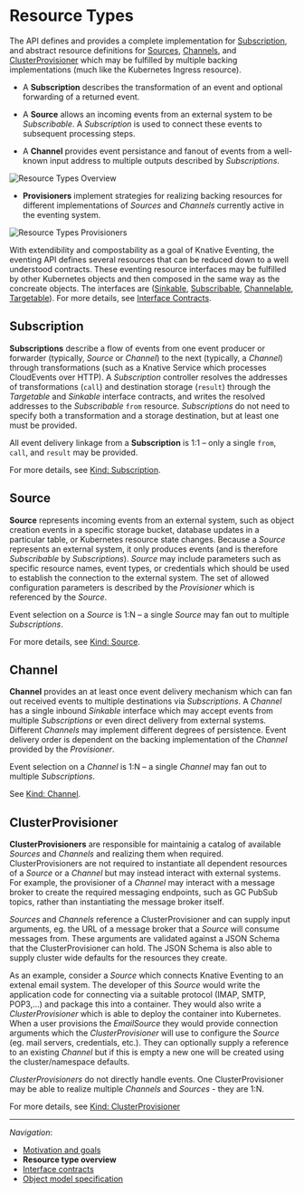 # Resource Types

The API defines and provides a complete implementation for
[Subscription](spec.md#kind-subscription), and abstract resource definitions
for [Sources](spec.md#kind-source), [Channels](spec.md#kind-channel), and
[ClusterProvisioner](spec.md#kind-clusterprovisioner) which may be fulfilled by multiple
backing implementations (much like the Kubernetes Ingress resource).

- A **Subscription** describes the transformation of an event and optional
  forwarding of a returned event.

- A **Source** allows an incoming events from an external system to be
  _Subscribable_. A _Subscription_ is used to connect these events to
  subsequent processing steps.

- A **Channel** provides event persistance and fanout of events from a
  well-known input address to multiple outputs described by _Subscriptions_.

<!-- This image is sourced from https://drive.google.com/open?id=10mmXzDb8S_4_ZG_hcBr7s4HPISyBqcqeJLTXLwkilRc -->

![Resource Types Overview](images/resource-types-overview.svg)

- **Provisioners** implement strategies for realizing backing resources for
  different implementations of _Sources_ and _Channels_ currently active in the
  eventing system.

<!-- This image is sourced from https://drive.google.com/open?id=1o_0Xh5VjwpQ7Px08h_Q4qnaOdMjt4yCEPixRFwJQjh8 -->

![Resource Types Provisioners](images/resource-types-provisioner.svg)

With extendibility and compostability as a goal of Knative Eventing, the
eventing API defines several resources that can be reduced down to a well
understood contracts. These eventing resource interfaces may be fulfilled by
other Kubernetes objects and then composed in the same way as the concreate
objects. The interfaces are ([Sinkable](interfaces.md#sinkable),
[Subscribable](interfaces.md#subscribable),
[Channelable](interfaces.md#channelable),
[Targetable](interfaces.md#targetable)). For more details, see
[Interface Contracts](interfaces.md).

## Subscription

**Subscriptions** describe a flow of events from one event producer or
forwarder (typically, _Source_ or _Channel_) to the next (typically, a
_Channel_) through transformations (such as a Knative Service which processes
CloudEvents over HTTP). A _Subscription_ controller resolves the addresses of
transformations (`call`) and destination storage (`result`) through the
_Targetable_ and _Sinkable_ interface contracts, and writes the resolved
addresses to the _Subscribable_ `from` resource. _Subscriptions_ do not need to
specify both a transformation and a storage destination, but at least one must
be provided.

All event delivery linkage from a **Subscription** is 1:1 – only a single
`from`, `call`, and `result` may be provided.

For more details, see [Kind: Subscription](spec.md#kind-subscription).

## Source

**Source** represents incoming events from an external system, such as object
creation events in a specific storage bucket, database updates in a particular
table, or Kubernetes resource state changes. Because a _Source_ represents an
external system, it only produces events (and is therefore _Subscribable_ by
_Subscriptions_). _Source_ may include parameters such as specific resource
names, event types, or credentials which should be used to establish the
connection to the external system. The set of allowed configuration parameters
is described by the _Provisioner_ which is referenced by the _Source_.

Event selection on a _Source_ is 1:N – a single _Source_ may fan out to
multiple _Subscriptions_.

For more details, see [Kind: Source](spec.md#kind-source).

## Channel

**Channel** provides an at least once event delivery mechanism which can fan
out received events to multiple destinations via _Subscriptions_. A _Channel_
has a single inbound _Sinkable_ interface which may accept events from multiple
_Subscriptions_ or even direct delivery from external systems. Different
_Channels_ may implement different degrees of persistence. Event delivery order
is dependent on the backing implementation of the _Channel_ provided by the
_Provisioner_.

Event selection on a _Channel_ is 1:N – a single _Channel_ may fan out to
multiple _Subscriptions_.

See [Kind: Channel](spec.md#kind-channel).

## ClusterProvisioner

**ClusterProvisioners** are responsible for maintainig a catalog of available _Sources_ and _Channels_ and realizing them when required.
ClusterProvisioners are not required to instantiate all dependent resources of a _Source_ or a _Channel_ but may instead interact with external systems.
For example, the provisioner of a _Channel_ may interact with a message broker to create the required messaging endpoints, such as GC PubSub topics, rather than instantiating the message broker itself.

_Sources_ and _Channels_ reference a ClusterProvisioner and can supply input arguments, eg. the URL of a message broker that a _Source_ will consume messages from. 
These arguments are validated against a JSON Schema that the ClusterProvisioner can hold.
The JSON Schema is also able to supply cluster wide defaults for the resources they create.

As an example, consider a _Source_ which connects Knative Eventing to an extenal email system.
The developer of this _Source_ would write the application code for connecting via a suitable protocol (IMAP, SMTP, POP3,...) and package this into a container. 
They would also write a _ClusterProvisioner_ which is able to deploy the container into Kubernetes.
When a user provisions the _EmailSource_ they would provide connection arguments which the _ClusterProvisioner_ will use to configure the _Source_ (eg. mail servers, credentials, etc.). They can optionally supply a reference to an existing _Channel_ but if this is empty a new one will be created using the cluster/namespace defaults.

_ClusterProvisioners_ do not directly handle events. 
One ClusterProvisioner may be able to realize multiple _Channels_ and _Sources_ - they are 1:N.

For more details, see [Kind: ClusterProvisioner](#kind-clusterprovisioner)

---

_Navigation_:

- [Motivation and goals](motivation.md)
- **Resource type overview**
- [Interface contracts](interfaces.md)
- [Object model specification](spec.md)
